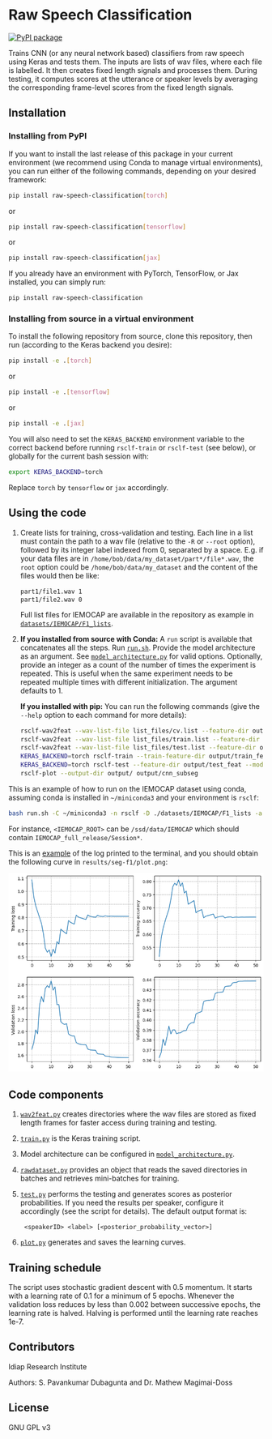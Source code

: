 <!--
SPDX-FileCopyrightText: Copyright © Idiap Research Institute <contact@idiap.ch>

SPDX-License-Identifier: GPL-3.0-only
-->

# Raw Speech Classification

[![PyPI package](https://shields.io/pypi/v/raw-speech-classification.svg?logo=pypi)](https://pypi.org/project/raw-speech-classification)

Trains CNN (or any neural network based) classifiers from raw speech
using Keras and tests them. The inputs are lists of wav files, where
each file is labelled. It then creates fixed length signals and
processes them. During testing, it computes scores at the utterance or
speaker levels by averaging the corresponding frame-level scores from
the fixed length signals.

## Installation

### Installing from PyPI

If you want to install the last release of this package in your current environment (we
recommend using Conda to manage virtual environments), you can run either of the
following commands, depending on your desired framework:

```bash
pip install raw-speech-classification[torch]
```

or

```bash
pip install raw-speech-classification[tensorflow]
```

or

```bash
pip install raw-speech-classification[jax]
```

If you already have an environment with PyTorch, TensorFlow, or Jax
installed, you can simply run:

```bash
pip install raw-speech-classification
```

### Installing from source in a virtual environment

To install the following repository from source, clone this repository, then
run (according to the Keras backend you desire):

```bash
pip install -e .[torch]
```

or

```bash
pip install -e .[tensorflow]
```

or

```bash
pip install -e .[jax]
```

You will also need to set the `KERAS_BACKEND` environment variable to
the correct backend before running `rsclf-train` or `rsclf-test` (see
below), or globally for the current bash session with:

```bash
export KERAS_BACKEND=torch
```

Replace `torch` by `tensorflow` or `jax` accordingly.

## Using the code

1. Create lists for training, cross-validation and testing.
   Each line in a list must contain the path to a wav file (relative to the `-R` or
   `--root` option), followed by its integer label indexed from 0, separated by a space.
   E.g. if your data files are in `/home/bob/data/my_dataset/part*/file*.wav`, the
   `root` option could be `/home/bob/data/my_dataset` and the content of the files would
   then be like:

   ```text
   part1/file1.wav 1
   part1/file2.wav 0
   ```

   Full list files for IEMOCAP are available in the repository as example in
   [`datasets/IEMOCAP/F1_lists`](datasets/IEMOCAP/F1_lists).

1. **If you installed from source with Conda:** A `run` script is available that
   concatenates all the steps. Run [`run.sh`](run.sh). Provide the model architecture as
   an argument. See [`model_architecture.py`](rsclf/model_architecture.py) for valid
   options. Optionally, provide an integer as a count of the number of times the
   experiment is repeated. This is useful when the same experiment needs to be repeated
   multiple times with different initialization. The argument defaults to 1.

   **If you installed with pip:** You can run the following commands (give the `--help`
   option to each command for more details):

   ```bash
   rsclf-wav2feat --wav-list-file list_files/cv.list --feature-dir output/cv_feat --mode train --root path/to/dataset/basedir
   rsclf-wav2feat --wav-list-file list_files/train.list --feature-dir output/train_feat --mode train --root path/to/dataset/basedir
   rsclf-wav2feat --wav-list-file list_files/test.list --feature-dir output/test_feat --mode test --root path/to/dataset/basedir
   KERAS_BACKEND=torch rsclf-train --train-feature-dir output/train_feat --validation-feature-dir output/cv_feat --output-dir output/cnn_subseg --arch subseg --splice-size 25 --verbose 2
   KERAS_BACKEND=torch rsclf-test --feature-dir output/test_feat --model-filename output/cnn_subseg/cnn.keras --output-dir output/cnn_subseg --splice-size 25 --verbose 0
   rsclf-plot --output-dir output/ output/cnn_subseg
   ```

This is an example of how to run on the IEMOCAP dataset using conda, assuming conda is
installed in `~/miniconda3` and your environment is `rsclf`:

```bash
bash run.sh -C ~/miniconda3 -n rsclf -D ./datasets/IEMOCAP/F1_lists -a seg -o results/seg-f1 -R <IEMOCAP_ROOT>
```

For instance, `<IEMOCAP_ROOT>` can be `/ssd/data/IEMOCAP` which should
contain `IEMOCAP_full_release/Session*`.

This is an [example](./docs/log.txt) of the log printed to the terminal, and you should
obtain the following curve in `results/seg-f1/plot.png`:

![Results](./docs/plot.png)

## Code components

1. [`wav2feat.py`](rsclf/wav2feat.py) creates directories where the wav files are stored
   as fixed length frames for faster access during training and testing.

1. [`train.py`](rsclf/train.py) is the Keras training script.

1. Model architecture can be configured in
   [`model_architecture.py`](rsclf/model_architecture.py).

1. [`rawdataset.py`](rsclf/rawdataset.py) provides an object that reads the saved
   directories in batches and retrieves mini-batches for training.

1. [`test.py`](rsclf/test.py) performs the testing and generates scores as posterior
   probabilities. If you need the results per speaker, configure it accordingly (see the
   script for details). The default output format is:

   ```text
    <speakerID> <label> [<posterior_probability_vector>]
   ```

1. [`plot.py`](rsclf/plot.py) generates and saves the learning curves.

## Training schedule

The script uses stochastic gradient descent with 0.5 momentum. It
starts with a learning rate of 0.1 for a minimum of 5 epochs. Whenever
the validation loss reduces by less than 0.002 between successive
epochs, the learning rate is halved. Halving is performed until the
learning rate reaches 1e-7.

## Contributors

Idiap Research Institute

Authors: S. Pavankumar Dubagunta and Dr. Mathew Magimai-Doss

## License

GNU GPL v3
